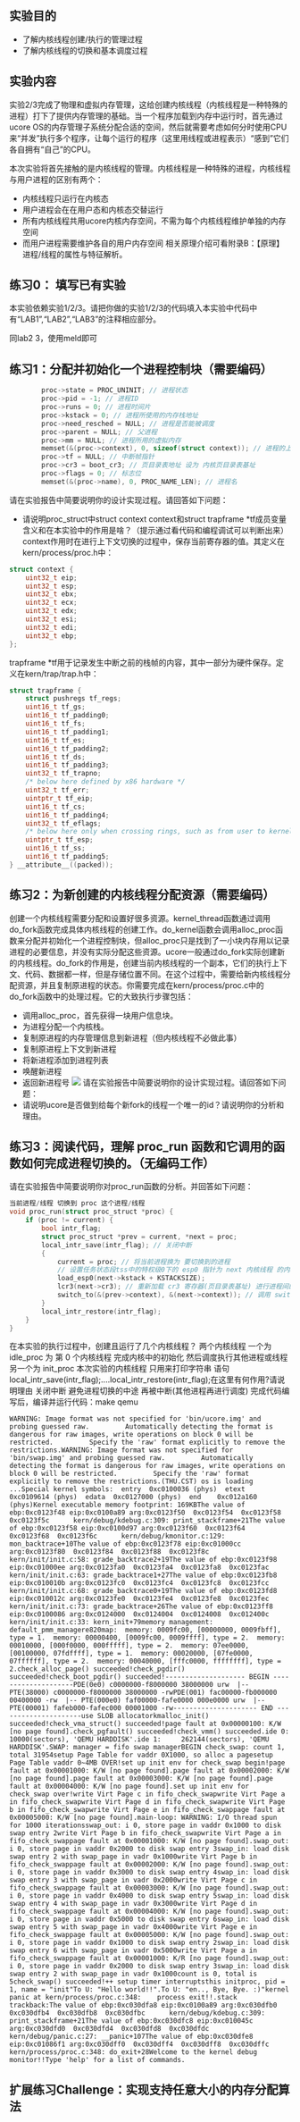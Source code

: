 ## 实验目的
- 了解内核线程创建/执行的管理过程
- 了解内核线程的切换和基本调度过程

## 实验内容
实验2/3完成了物理和虚拟内存管理，这给创建内核线程（内核线程是一种特殊的进程）打下了提供内存管理的基础。当一个程序加载到内存中运行时，首先通过ucore OS的内存管理子系统分配合适的空间，然后就需要考虑如何分时使用CPU来“并发”执行多个程序，让每个运行的程序（这里用线程或进程表示）“感到”它们各自拥有“自己”的CPU。

本次实验将首先接触的是内核线程的管理。内核线程是一种特殊的进程，内核线程与用户进程的区别有两个：

- 内核线程只运行在内核态
- 用户进程会在在用户态和内核态交替运行
- 所有内核线程共用ucore内核内存空间，不需为每个内核线程维护单独的内存空间
- 而用户进程需要维护各自的用户内存空间
相关原理介绍可看附录B：【原理】进程/线程的属性与特征解析。

## 练习0： 填写已有实验
本实验依赖实验1/2/3。请把你做的实验1/2/3的代码填入本实验中代码中有“LAB1”,“LAB2”,“LAB3”的注释相应部分。

同lab2 3，使用meld即可

## 练习1：分配并初始化一个进程控制块（需要编码）

```c
        proc->state = PROC_UNINIT; // 进程状态
        proc->pid = -1; // 进程ID
        proc->runs = 0; // 进程时间片
        proc->kstack = 0; // 进程所使用的内存栈地址
        proc->need_resched = NULL; // 进程是否能被调度
        proc->parent = NULL; // 父进程
        proc->mm = NULL; // 进程所用的虚拟内存
        memset(&(proc->context), 0, sizeof(struct context)); // 进程的上下文
        proc->tf = NULL; // 中断帧指针
        proc->cr3 = boot_cr3; // 页目录表地址 设为 内核页目录表基址
        proc->flags = 0; // 标志位
        memset(&(proc->name), 0, PROC_NAME_LEN); // 进程名
```
请在实验报告中简要说明你的设计实现过程。请回答如下问题：

- 请说明proc_struct中struct context context和struct trapframe *tf成员变量含义和在本实验中的作用是啥？（提示通过看代码和编程调试可以判断出来）
context作用时在进行上下文切换的过程中，保存当前寄存器的值。其定义在kern/process/proc.h中：
```c
struct context {
    uint32_t eip;
    uint32_t esp;
    uint32_t ebx;
    uint32_t ecx;
    uint32_t edx;
    uint32_t esi;
    uint32_t edi;
    uint32_t ebp;
};
```
trapframe *tf用于记录发生中断之前的栈帧的内容，其中一部分为硬件保存。定义在kern/trap/trap.h中：
```c
struct trapframe {
    struct pushregs tf_regs;
    uint16_t tf_gs;
    uint16_t tf_padding0;
    uint16_t tf_fs;
    uint16_t tf_padding1;
    uint16_t tf_es;
    uint16_t tf_padding2;
    uint16_t tf_ds;
    uint16_t tf_padding3;
    uint32_t tf_trapno;
    /* below here defined by x86 hardware */
    uint32_t tf_err;
    uintptr_t tf_eip;
    uint16_t tf_cs;
    uint16_t tf_padding4;
    uint32_t tf_eflags;
    /* below here only when crossing rings, such as from user to kernel */
    uintptr_t tf_esp;
    uint16_t tf_ss;
    uint16_t tf_padding5;
} __attribute__((packed));
```
## 练习2：为新创建的内核线程分配资源（需要编码）
创建一个内核线程需要分配和设置好很多资源。kernel_thread函数通过调用do_fork函数完成具体内核线程的创建工作。do_kernel函数会调用alloc_proc函数来分配并初始化一个进程控制块，但alloc_proc只是找到了一小块内存用以记录进程的必要信息，并没有实际分配这些资源。ucore一般通过do_fork实际创建新的内核线程。do_fork的作用是，创建当前内核线程的一个副本，它们的执行上下文、代码、数据都一样，但是存储位置不同。在这个过程中，需要给新内核线程分配资源，并且复制原进程的状态。你需要完成在kern/process/proc.c中的do_fork函数中的处理过程。它的大致执行步骤包括：
- 调用alloc_proc，首先获得一块用户信息块。
- 为进程分配一个内核栈。
- 复制原进程的内存管理信息到新进程（但内核线程不必做此事）
- 复制原进程上下文到新进程
- 将新进程添加到进程列表
- 唤醒新进程
- 返回新进程号
![](img/img1.png)
请在实验报告中简要说明你的设计实现过程。请回答如下问题：
- 请说明ucore是否做到给每个新fork的线程一个唯一的id？请说明你的分析和理由。
## 练习3：阅读代码，理解 proc_run 函数和它调用的函数如何完成进程切换的。（无编码工作）
请在实验报告中简要说明你对proc_run函数的分析。并回答如下问题：
```c
当前进程/线程 切换到 proc 这个进程/线程
void proc_run(struct proc_struct *proc) {
    if (proc != current) {
        bool intr_flag;
        struct proc_struct *prev = current, *next = proc;
        local_intr_save(intr_flag); // 关闭中断
        {
            current = proc; // 将当前进程换为 要切换到的进程
            // 设置任务状态段tss中的特权级0下的 esp0 指针为 next 内核线程 的内核栈的栈顶
            load_esp0(next->kstack + KSTACKSIZE);
            lcr3(next->cr3); // 重新加载 cr3 寄存器(页目录表基址) 进行进程间的页表切换
            switch_to(&(prev->context), &(next->context)); // 调用 switch_to 进行上下文的保存与切换
        }
        local_intr_restore(intr_flag);
    }
}
```
在本实验的执行过程中，创建且运行了几个内核线程？
两个内核线程 一个为 idle_proc 为 第 0 个内核线程 完成内核中的初始化 然后调度执行其他进程或线程
另一个为 init_proc 本次实验的内核线程 只用来打印字符串
语句local_intr_save(intr_flag);....local_intr_restore(intr_flag);在这里有何作用?请说明理由
关闭中断 避免进程切换的中途 再被中断(其他进程再进行调度)
完成代码编写后，编译并运行代码：make qemu
```shell
WARNING: Image format was not specified for 'bin/ucore.img' and probing guessed raw.         Automatically detecting the format is dangerous for raw images, write operations on block 0 will be restricted.         Specify the 'raw' format explicitly to remove the restrictions.WARNING: Image format was not specified for 'bin/swap.img' and probing guessed raw.         Automatically detecting the format is dangerous for raw images, write operations on block 0 will be restricted.         Specify the 'raw' format explicitly to remove the restrictions.(THU.CST) os is loading ...Special kernel symbols:  entry  0xc0100036 (phys)  etext  0xc0109614 (phys)  edata  0xc0127000 (phys)  end    0xc012a160 (phys)Kernel executable memory footprint: 169KBThe value of ebp:0xc0123f48 eip:0xc0100a89 arg:0xc0123f50  0xc0123f54  0xc0123f58  0xc0123f5c      kern/debug/kdebug.c:309: print_stackframe+21The value of ebp:0xc0123f58 eip:0xc0100d97 arg:0xc0123f60  0xc0123f64  0xc0123f68  0xc0123f6c      kern/debug/kmonitor.c:129: mon_backtrace+10The value of ebp:0xc0123f78 eip:0xc01000cc arg:0xc0123f80  0xc0123f84  0xc0123f88  0xc0123f8c      kern/init/init.c:58: grade_backtrace2+19The value of ebp:0xc0123f98 eip:0xc01000ee arg:0xc0123fa0  0xc0123fa4  0xc0123fa8  0xc0123fac      kern/init/init.c:63: grade_backtrace1+27The value of ebp:0xc0123fb8 eip:0xc010010b arg:0xc0123fc0  0xc0123fc4  0xc0123fc8  0xc0123fcc      kern/init/init.c:68: grade_backtrace0+19The value of ebp:0xc0123fd8 eip:0xc010012c arg:0xc0123fe0  0xc0123fe4  0xc0123fe8  0xc0123fec      kern/init/init.c:73: grade_backtrace+26The value of ebp:0xc0123ff8 eip:0xc0100086 arg:0xc0124000  0xc0124004  0xc0124008  0xc012400c      kern/init/init.c:33: kern_init+79memory management: default_pmm_managere820map:  memory: 0009fc00, [00000000, 0009fbff], type = 1.  memory: 00000400, [0009fc00, 0009ffff], type = 2.  memory: 00010000, [000f0000, 000fffff], type = 2.  memory: 07ee0000, [00100000, 07fdffff], type = 1.  memory: 00020000, [07fe0000, 07ffffff], type = 2.  memory: 00040000, [fffc0000, ffffffff], type = 2.check_alloc_page() succeeded!check_pgdir() succeeded!check_boot_pgdir() succeeded!-------------------- BEGIN --------------------PDE(0e0) c0000000-f8000000 38000000 urw  |-- PTE(38000) c0000000-f8000000 38000000 -rwPDE(001) fac00000-fb000000 00400000 -rw  |-- PTE(000e0) faf00000-fafe0000 000e0000 urw  |-- PTE(00001) fafeb000-fafec000 00001000 -rw--------------------- END ---------------------use SLOB allocatorkmalloc_init() succeeded!check_vma_struct() succeeded!page fault at 0x00000100: K/W [no page found].check_pgfault() succeeded!check_vmm() succeeded.ide 0:      10000(sectors), 'QEMU HARDDISK'.ide 1:     262144(sectors), 'QEMU HARDDISK'.SWAP: manager = fifo swap managerBEGIN check_swap: count 1, total 31954setup Page Table for vaddr 0X1000, so alloc a pagesetup Page Table vaddr 0~4MB OVER!set up init env for check_swap begin!page fault at 0x00001000: K/W [no page found].page fault at 0x00002000: K/W [no page found].page fault at 0x00003000: K/W [no page found].page fault at 0x00004000: K/W [no page found].set up init env for check_swap over!write Virt Page c in fifo_check_swapwrite Virt Page a in fifo_check_swapwrite Virt Page d in fifo_check_swapwrite Virt Page b in fifo_check_swapwrite Virt Page e in fifo_check_swappage fault at 0x00005000: K/W [no page found].main-loop: WARNING: I/O thread spun for 1000 iterationsswap_out: i 0, store page in vaddr 0x1000 to disk swap entry 2write Virt Page b in fifo_check_swapwrite Virt Page a in fifo_check_swappage fault at 0x00001000: K/W [no page found].swap_out: i 0, store page in vaddr 0x2000 to disk swap entry 3swap_in: load disk swap entry 2 with swap_page in vadr 0x1000write Virt Page b in fifo_check_swappage fault at 0x00002000: K/W [no page found].swap_out: i 0, store page in vaddr 0x3000 to disk swap entry 4swap_in: load disk swap entry 3 with swap_page in vadr 0x2000write Virt Page c in fifo_check_swappage fault at 0x00003000: K/W [no page found].swap_out: i 0, store page in vaddr 0x4000 to disk swap entry 5swap_in: load disk swap entry 4 with swap_page in vadr 0x3000write Virt Page d in fifo_check_swappage fault at 0x00004000: K/W [no page found].swap_out: i 0, store page in vaddr 0x5000 to disk swap entry 6swap_in: load disk swap entry 5 with swap_page in vadr 0x4000write Virt Page e in fifo_check_swappage fault at 0x00005000: K/W [no page found].swap_out: i 0, store page in vaddr 0x1000 to disk swap entry 2swap_in: load disk swap entry 6 with swap_page in vadr 0x5000write Virt Page a in fifo_check_swappage fault at 0x00001000: K/R [no page found].swap_out: i 0, store page in vaddr 0x2000 to disk swap entry 3swap_in: load disk swap entry 2 with swap_page in vadr 0x1000count is 0, total is 5check_swap() succeeded!++ setup timer interruptsthis initproc, pid = 1, name = "init"To U: "Hello world!!".To U: "en.., Bye, Bye. :)"kernel panic at kern/process/proc.c:348:    process exit!!.stack trackback:The value of ebp:0xc030dfa8 eip:0xc0100a89 arg:0xc030dfb0  0xc030dfb4  0xc030dfb8  0xc030dfbc      kern/debug/kdebug.c:309: print_stackframe+21The value of ebp:0xc030dfc8 eip:0xc010045c arg:0xc030dfd0  0xc030dfd4  0xc030dfd8  0xc030dfdc      kern/debug/panic.c:27: __panic+107The value of ebp:0xc030dfe8 eip:0xc01086f1 arg:0xc030dff0  0xc030dff4  0xc030dff8  0xc030dffc      kern/process/proc.c:348: do_exit+28Welcome to the kernel debug monitor!!Type 'help' for a list of commands.
```
## 扩展练习Challenge：实现支持任意大小的内存分配算法
